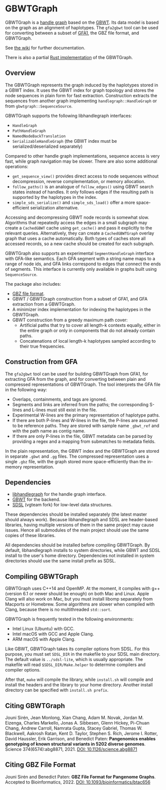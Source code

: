 # GBWTGraph

GBWTGraph is a [handle graph](https://github.com/vgteam/libhandlegraph) based on the [GBWT](https://github.com/jltsiren/gbwt). Its data model is based on the graph as an alignment of haplotypes. The `gfa2gbwt` tool can be used for converting between a subset of [GFA1](https://github.com/GFA-spec/GFA-spec/blob/master/GFA1.md), the GBZ file format, and GBWTGraph.

See [the wiki](https://github.com/jltsiren/gbwtgraph/wiki) for further documentation.

There is also a partial [Rust implementation](https://github.com/jltsiren/gbwt-rs) of the GBWTGraph.

## Overview

The GBWTGraph represents the graph induced by the haplotypes stored in a GBWT index. It uses the GBWT index for graph topology and stores the node sequences in plain form for fast extraction. Construction extracts the sequences from another graph implementing `handlegraph::HandleGraph` or from `gbwtgraph::SequenceSource`.

GBWTGraph supports the following libhandlegraph interfaces:

* `HandleGraph`
* `PathHandleGraph`
* `NamedNodeBackTranslation`
* `SerializableHandleGraph` (the GBWT index must be serialized/deserialized separately)

Compared to other handle graph implementations, sequence access is very fast, while graph navigation may be slower. There are also some additional operations:

* `get_sequence_view()` provides direct access to node sequences without decompression, reverse complementation, or memory allocation.
* `follow_paths()` is an analogue of `follow_edges()` using GBWT search states instead of handles. It only follows edges if the resulting path is supported by the haplotypes in the index.
* `simple_sds_serialize()` and `simple_sds_load()` offer a more space-efficient serialization alternative.

Accessing and decompressing GBWT node records is somewhat slow. Algorithms that repeatedly access the edges in a small subgraph may create a `CachedGBWT` cache using `get_cache()` and pass it explicitly to the relevant queries. Alternatively, they can create a `CachedGBWTGraph` overlay graph that uses a cache automatically. Both types of caches store all accessed records, so a new cache should be created for each subgraph.

GBWTGraph also supports an experimental `SegmentHandleGraph` interface with GFA-like semantics. Each GFA segment with a string name maps to a range of node ids, and GFA links correspond to edges that connect the ends of segments. This interface is currently only available in graphs built using `SequenceSource`.

The package also includes:

* [GBZ file format](https://github.com/jltsiren/gbwtgraph/blob/master/SERIALIZATION.md).
* GBWT / GBWTGraph construction from a subset of GFA1, and GFA extraction from a GBWTGraph.
* A minimizer index implementation for indexing the haplotypes in the GBWTGraph.
* GBWT construction from a greedy maximum path cover:
  * Artificial paths that try to cover all length-k contexts equally, either in the entire graph or only in components that do not already contain paths.
  * Concatenations of local length-k haplotypes sampled according to their true frequencies.

## Construction from GFA

The `gfa2gbwt` tool can be used for building GBWTGraph from GFA1, for extracting GFA from the graph, and for converting between plain and compressed representations of GBWTGraph. The tool interprets the GFA file in the following way:

* Overlaps, containments, and tags are ignored.
* Segments and links are inferred from the paths; the corresponding S-lines and L-lines must still exist in the file.
* Experimental W-lines are the primary representation of haplotype paths.
* If there are both P-lines and W-lines in the file, the P-lines are assumed to be reference paths. They are stored with sample name `_gbwt_ref` and with the path name as contig name.
* If there are only P-lines in the file, GBWT metadata can be parsed by providing a regex and a mapping from submatches to metadata fields.

In the plain representation, the GBWT index and the GBWTGraph are stored in separate `.gbwt` and `.gg` files. The compressed representation uses a single `.gbz` file, with the graph stored more space-efficiently than the in-memory representation.

## Dependencies

* [libhandlegraph](https://github.com/vgteam/libhandlegraph) for the handle graph interface.
* [GBWT](https://github.com/jltsiren/gbwt) for the backend.
* [SDSL](https://github.com/vgteam/sdsl-lite) (vgteam fork) for low-level data structures.

These dependencies should be installed separately (the latest master should always work). Because libhandlegraph and SDSL are header-based libraries, having multiple versions of them in the same project may cause issues. Hence all submodules of the main project should use the same copies of these libraries.

All dependencies should be installed before compiling GBWTGraph. By default, libhandlegraph installs to system directories, while GBWT and SDSL install to the user's home directory. Dependencies not installed in system directories should use the same install prefix as SDSL.

## Compiling GBWTGraph

GBWTGraph uses C++14 and OpenMP. At the moment, it compiles with g++ (version 6.1 or newer should be enough) on both Mac and Linux. Apple Clang will also work on Mac, but you must install libomp separately from Macports or Homebrew. Some algorithms are slower when compiled with Clang, because there is no multithreaded `std::sort`.

GBWTGraph is frequently tested in the following environments:

* Intel Linux (Ubuntu) with GCC.
* Intel macOS with GCC and Apple Clang.
* ARM macOS with Apple Clang.

Like GBWT, GBWTGraph takes its compiler options from SDSL. For this purpose, you must set `SDSL_DIR` in the makefile to your SDSL main directory. The default value is `../sdsl-lite`, which is usually appropriate. The makefile will read `$SDSL_DIR/Make.helper` to determine compilers and compiler options.

After that, `make` will compile the library, while `install.sh` will compile and install the headers and the library to your home directory. Another install directory can be specified with `install.sh prefix`.

## Citing GBWTGraph

Jouni Sirén, Jean Monlong, Xian Chang, Adam M. Novak, Jordan M. Eizenga, Charles Markello, Jonas A. Sibbesen, Glenn Hickey, Pi-Chuan Chang, Andrew Carroll, Namrata Gupta, Stacey Gabriel, Thomas W. Blackwell, Aakrosh Ratan, Kent D. Taylor, Stephen S. Rich, Jerome I. Rotter, David Haussler, Erik Garrison, and Benedict Paten:
**Pangenomics enables genotyping of known structural variants in 5202 diverse genomes**.
Science 374(6574):abg8871, 2021.
[DOI: 10.1126/science.abg8871](https://doi.org/10.1126/science.abg8871)

## Citing GBZ File Format

Jouni Sirén and Benedict Paten:
**GBZ File Format for Pangenome Graphs**.
Accepted to Bioinformatics, 2022.
[DOI: 10.1093/bioinformatics/btac656](https://doi.org/10.1093/bioinformatics/btac656)

